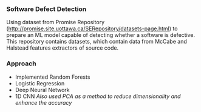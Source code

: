 ### Software Defect Detection
Using dataset from Promise Repository (http://promise.site.uottawa.ca/SERepository/datasets-page.html) to prepare an ML model capable of detecting whether a software is defective.
This repository contains datasets, which contain data from McCabe and Halstead features extractors of source code.

### Approach
* Implemented Random Forests
* Logistic Regression
* Deep Neural Network
* 1D CNN
_Also used PCA as a method to reduce dimensionality and enhance the accuracy_
